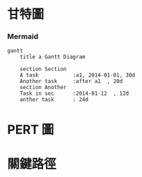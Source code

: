 # 甘特圖

### Mermaid

```mermaid
gantt
    title a Gantt Diagram

    section Section
    A task           :a1, 2014-01-01, 30d
    Another task     :after a1  , 20d
    section Another
    Task in sec      :2014-01-12  , 12d
    anther task      : 24d
```

# PERT 圖

# 關鍵路徑

